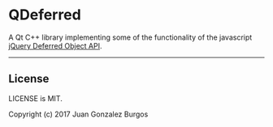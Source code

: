 
# QDeferred

A Qt C++ library implementing some of the functionality of the javascript [jQuery Deferred Object API](https://api.jquery.com/category/deferred-object/).

---

## License

LICENSE is MIT.

Copyright (c) 2017 Juan Gonzalez Burgos